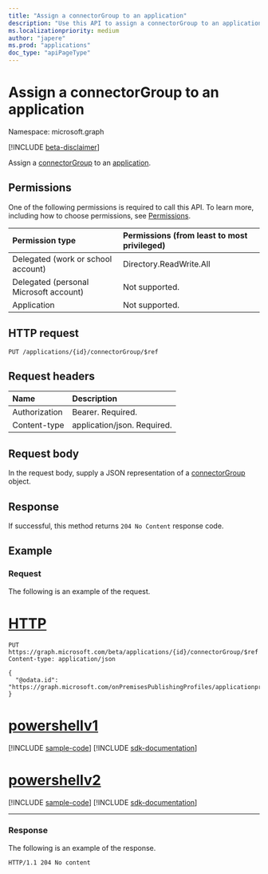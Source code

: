 ```yaml
---
title: "Assign a connectorGroup to an application"
description: "Use this API to assign a connectorGroup to an application"
ms.localizationpriority: medium
author: "japere"
ms.prod: "applications"
doc_type: "apiPageType"
---
```

# Assign a connectorGroup to an application

Namespace: microsoft.graph

[!INCLUDE [beta-disclaimer](../../includes/beta-disclaimer.md)]

Assign a [connectorGroup](../resources/connectorgroup.md) to an [application](../resources/application.md).

## Permissions
One of the following permissions is required to call this API. To learn more, including how to choose permissions, see [Permissions](/graph/permissions-reference).

|Permission type      | Permissions (from least to most privileged)              |
|:--------------------|:---------------------------------------------------------|
|Delegated (work or school account) | Directory.ReadWrite.All    |
|Delegated (personal Microsoft account) | Not supported.    |
|Application | Not supported.  |

## HTTP request
<!-- { "blockType": "ignored" } -->
```http
PUT /applications/{id}/connectorGroup/$ref

```
## Request headers
| Name       | Description|
|:---------------|:----------|
| Authorization  | Bearer. Required.|
| Content-type | application/json. Required.|

## Request body
In the request body, supply a JSON representation of a [connectorGroup](../resources/connectorgroup.md) object.

## Response

If successful, this method returns `204 No Content` response code.

## Example
### Request
The following is an example of the request.

# [HTTP](#tab/http)
<!-- {
  "blockType": "request",
  "name": "create_application_from_connectorgroup"
}-->
```http
PUT https://graph.microsoft.com/beta/applications/{id}/connectorGroup/$ref
Content-type: application/json

{
  "@odata.id": "https://graph.microsoft.com/onPremisesPublishingProfiles/applicationproxy/connectorGroups/{id}"
}
```

# [powershellv1](#tab/powershellv1)
[!INCLUDE [sample-code](../includes/snippets/powershellv1/create-application-from-connectorgroup-powershellv1-snippets.md)]
[!INCLUDE [sdk-documentation](../includes/snippets/snippets-sdk-documentation-link.md)]

# [powershellv2](#tab/powershellv2)
[!INCLUDE [sample-code](../includes/snippets/powershellv2/create-application-from-connectorgroup-powershellv2-snippets.md)]
[!INCLUDE [sdk-documentation](../includes/snippets/snippets-sdk-documentation-link.md)]

---


### Response
The following is an example of the response. 

<!-- {
  "blockType": "response"
} -->
```http
HTTP/1.1 204 No content
```

<!-- uuid: 8fcb5dbc-d5aa-4681-8e31-b001d5168d79
2015-10-25 14:57:30 UTC -->
<!--
{
  "type": "#page.annotation",
  "description": "Assign a connectorGroup to an application",
  "keywords": "",
  "section": "documentation",
  "tocPath": "",
  "suppressions": []
}
-->



